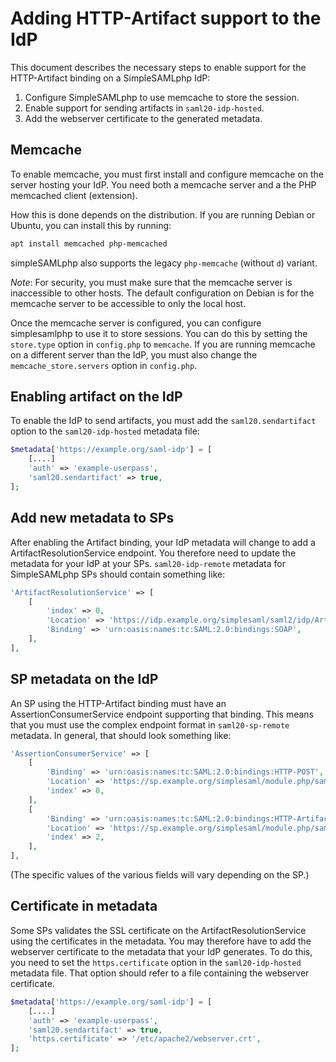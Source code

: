 Adding HTTP-Artifact support to the IdP
=======================================

This document describes the necessary steps to enable support for the HTTP-Artifact binding on a SimpleSAMLphp IdP:

1. Configure SimpleSAMLphp to use memcache to store the session.
2. Enable support for sending artifacts in `saml20-idp-hosted`.
3. Add the webserver certificate to the generated metadata.

Memcache
--------

To enable memcache, you must first install and configure memcache on the server hosting your IdP.
You need both a memcache server and a the PHP memcached client (extension).

How this is done depends on the distribution.
If you are running Debian or Ubuntu, you can install this by running:

```bash
apt install memcached php-memcached
```

simpleSAMLphp also supports the legacy `php-memcache` (without `d`) variant.

*Note*: For security, you must make sure that the memcache server is inaccessible to other hosts.
The default configuration on Debian is for the memcache server to be accessible to only the local host.

Once the memcache server is configured, you can configure simplesamlphp to use it to store sessions.
You can do this by setting the `store.type` option in `config.php` to `memcache`.
If you are running memcache on a different server than the IdP, you must also change the `memcache_store.servers` option in `config.php`.

Enabling artifact on the IdP
----------------------------

To enable the IdP to send artifacts, you must add the `saml20.sendartifact` option to the `saml20-idp-hosted` metadata file:

```php
$metadata['https://example.org/saml-idp'] = [
    [....]
    'auth' => 'example-userpass',
    'saml20.sendartifact' => true,
];
```

Add new metadata to SPs
-----------------------

After enabling the Artifact binding, your IdP metadata will change to add a ArtifactResolutionService endpoint.
You therefore need to update the metadata for your IdP at your SPs.
`saml20-idp-remote` metadata for SimpleSAMLphp SPs should contain something like:

```php
'ArtifactResolutionService' => [
    [
        'index' => 0,
        'Location' => 'https://idp.example.org/simplesaml/saml2/idp/ArtifactResolutionService.php',
        'Binding' => 'urn:oasis:names:tc:SAML:2.0:bindings:SOAP',
    ],
],
```

SP metadata on the IdP
----------------------

An SP using the HTTP-Artifact binding must have an AssertionConsumerService endpoint supporting that binding.
This means that you must use the complex endpoint format in `saml20-sp-remote` metadata.
In general, that should look something like:

```php
'AssertionConsumerService' => [
    [
        'Binding' => 'urn:oasis:names:tc:SAML:2.0:bindings:HTTP-POST',
        'Location' => 'https://sp.example.org/simplesaml/module.php/saml/sp/assertionConsumerService/default-sp',
        'index' => 0,
    ],
    [
        'Binding' => 'urn:oasis:names:tc:SAML:2.0:bindings:HTTP-Artifact',
        'Location' => 'https://sp.example.org/simplesaml/module.php/saml/sp/assertionConsumerService/default-sp',
        'index' => 2,
    ],
],
```

(The specific values of the various fields will vary depending on the SP.)

Certificate in metadata
-----------------------

Some SPs validates the SSL certificate on the ArtifactResolutionService using the certificates in the metadata.
You may therefore have to add the webserver certificate to the metadata that your IdP generates.
To do this, you need to set the `https.certificate` option in the `saml20-idp-hosted` metadata file.
That option should refer to a file containing the webserver certificate.

```php
$metadata['https://example.org/saml-idp'] = [
    [....]
    'auth' => 'example-userpass',
    'saml20.sendartifact' => true,
    'https.certificate' => '/etc/apache2/webserver.crt',
];
```
